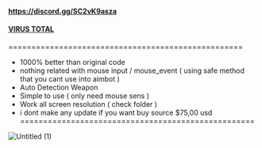 #### https://discord.gg/SC2vK9asza
#### [VIRUS TOTAL](https://www.virustotal.com/gui/file/7511a90dac3fd6a2fd9ad3fcc164bfb92e780c895039409714610ba1546fadef)
===================================================
- 1000% better than original code
- nothing related with mouse input / mouse_event ( using safe method that you cant use into aimbot )
- Auto Detection Weapon
- Simple to use ( only need mouse sens )
- Work all screen resolution ( check folder )
- i dont make any update if you want buy source $75,00 usd
===================================================

![Untitled (1)](https://github.com/user-attachments/assets/7f05951f-e8f0-4bc4-99d5-0c02ccfbfbaa)
